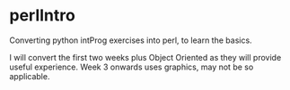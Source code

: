 # perlIntro
Converting python intProg exercises into perl, to learn the basics.

I will convert the first two weeks plus Object Oriented as they will provide useful experience.
Week 3 onwards uses graphics, may not be so applicable.
